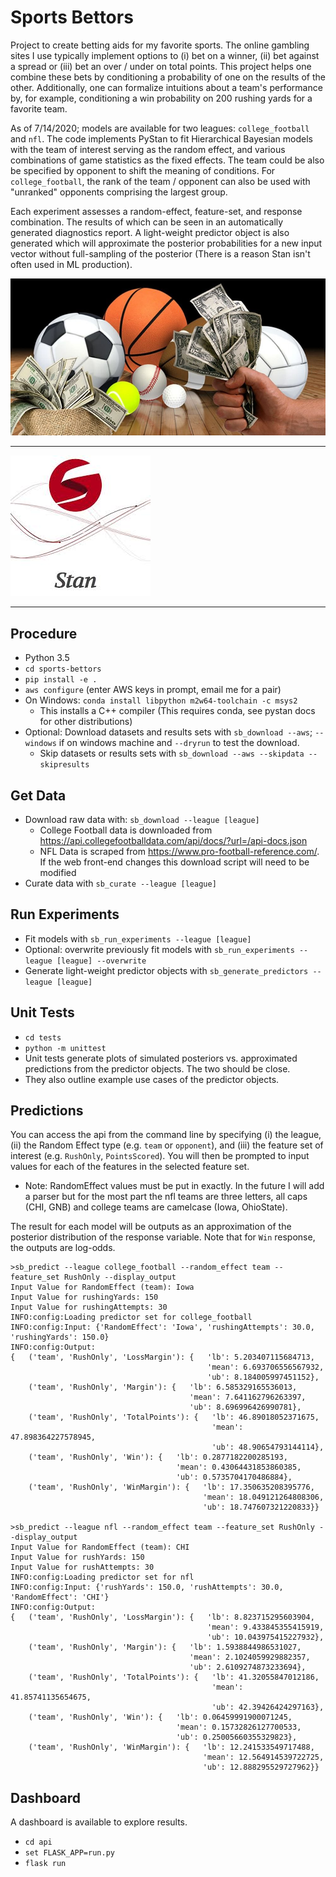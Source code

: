 # Sports Bettors

Project to create betting aids for my favorite sports. The online gambling sites I use typically implement options 
to (i) bet on a winner, (ii) bet against a spread or (iii) bet an over / under on total points. This project helps one
combine these bets by conditioning a probability of one on the results of the other. Additionally, one can formalize
intuitions about a team's performance by, for example, conditioning a win probability on 200 rushing yards for a 
favorite team.

As of 7/14/2020; models are available for two leagues: `college_football` and `nfl`. The code implements PyStan to 
fit Hierarchical Bayesian models with the team of interest serving as the random effect, and various combinations of 
game statistics as the fixed effects. The team could be also be specified by opponent to shift the meaning of 
conditions. For `college_football`, the rank of the team / opponent can also be used with "unranked" opponents 
comprising the largest group.

Each experiment assesses a random-effect, feature-set, and response combination. The results of which can be seen in an
automatically generated diagnostics report. A light-weight predictor object is also generated which will approximate the
posterior probabilities for a new input vector without full-sampling of the posterior (There is a reason Stan isn't 
often used in ML production).

<img src="/docs/sports_bettors_logo.jpg" alt="Sports Betting" width="512">

---
<p>
    <img src="docs/pystan_logo.jpg", alt="Pystan Logo" with="256">
</p>

---

## Procedure

- Python 3.5
- `cd sports-bettors`
- `pip install -e .`
- `aws configure` (enter AWS keys in prompt, email me for a pair)
- On Windows: `conda install libpython m2w64-toolchain -c msys2`
    - This installs a C++ compiler (This requires conda, see pystan docs for other distributions)
- Optional: Download datasets and results sets with `sb_download --aws`; `--windows` if on windows machine and 
`--dryrun` to test the download.
    - Skip datasets or results sets with `sb_download --aws --skipdata --skipresults`

## Get Data

- Download raw data with: `sb_download --league [league]`
    - College Football data is downloaded from https://api.collegefootballdata.com/api/docs/?url=/api-docs.json
    - NFL Data is scraped from https://www.pro-football-reference.com/. If the web front-end changes this download 
    script will need to be modified
- Curate data with `sb_curate --league [league]`

## Run Experiments

- Fit models with `sb_run_experiments --league [league]`
- Optional: overwrite previously fit models with `sb_run_experiments --league [league] --overwrite`
- Generate light-weight predictor objects with `sb_generate_predictors --league [league]`

## Unit Tests

- `cd tests`
- `python -m unittest`
- Unit tests generate plots of simulated posteriors vs. approximated predictions from the predictor objects. The 
two should be close. 
- They also outline example use cases of the predictor objects.

## Predictions

You can access the api from the command line by specifying (i) the league, (ii) the Random Effect type (e.g. `team` or
`opponent`), and (iii) the feature set of interest (e.g. `RushOnly`, `PointsScored`). You will then be prompted to input 
values for each of the features in the selected feature set. 
 - Note: RandomEffect values must be put in exactly. In the future I will add a parser but for the most part the nfl
 teams are three letters, all caps (CHI, GNB) and college teams are camelcase (Iowa, OhioState).

The result for each model will be outputs as an approximation of the posterior distribution of the response variable. 
Note that for `Win` response, the outputs are log-odds.

```
>sb_predict --league college_football --random_effect team --feature_set RushOnly --display_output
Input Value for RandomEffect (team): Iowa
Input Value for rushingYards: 150
Input Value for rushingAttempts: 30
INFO:config:Loading predictor set for college_football
INFO:config:Input: {'RandomEffect': 'Iowa', 'rushingAttempts': 30.0, 'rushingYards': 150.0}
INFO:config:Output:
{   ('team', 'RushOnly', 'LossMargin'): {   'lb': 5.203407115684713,
                                            'mean': 6.693706556567932,
                                            'ub': 8.184005997451152},
    ('team', 'RushOnly', 'Margin'): {   'lb': 6.585329165536013,
                                        'mean': 7.641162796263397,
                                        'ub': 8.696996426990781},
    ('team', 'RushOnly', 'TotalPoints'): {   'lb': 46.89018052371675,
                                             'mean': 47.898364227578945,
                                             'ub': 48.90654793144114},
    ('team', 'RushOnly', 'Win'): {   'lb': 0.2877182200285193,
                                     'mean': 0.43064431853860385,
                                     'ub': 0.5735704170486884},
    ('team', 'RushOnly', 'WinMargin'): {   'lb': 17.350635208395776,
                                           'mean': 18.049121264808306,
                                           'ub': 18.747607321220833}}

>sb_predict --league nfl --random_effect team --feature_set RushOnly --display_output
Input Value for RandomEffect (team): CHI
Input Value for rushYards: 150
Input Value for rushAttempts: 30
INFO:config:Loading predictor set for nfl
INFO:config:Input: {'rushYards': 150.0, 'rushAttempts': 30.0, 'RandomEffect': 'CHI'}
INFO:config:Output:
{   ('team', 'RushOnly', 'LossMargin'): {   'lb': 8.823715295603904,
                                            'mean': 9.433845355415919,
                                            'ub': 10.043975415227932},
    ('team', 'RushOnly', 'Margin'): {   'lb': 1.5938844986531027,
                                        'mean': 2.1024059929882357,
                                        'ub': 2.6109274873233694},
    ('team', 'RushOnly', 'TotalPoints'): {   'lb': 41.32055847012186,
                                             'mean': 41.85741135654675,
                                             'ub': 42.39426424297163},
    ('team', 'RushOnly', 'Win'): {   'lb': 0.06459991900071245,
                                     'mean': 0.15732826127700533,
                                     'ub': 0.25005660355329823},
    ('team', 'RushOnly', 'WinMargin'): {   'lb': 12.241533549717488,
                                           'mean': 12.564914539722725,
                                           'ub': 12.888295529727962}}
```

## Dashboard

A dashboard is available to explore results. 

- `cd api`
- `set FLASK_APP=run.py`
- `flask run`
